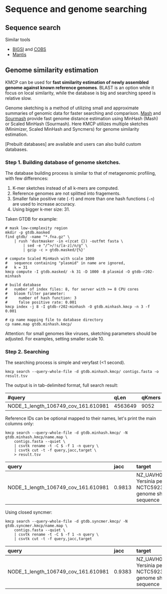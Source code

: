 # Sequence and genome searching


## Sequence search

Similar tools

- [BIGSI](https://github.com/Phelimb/BIGSI) and [COBS](https://github.com/bingmann/cobs)
- [Mantis](https://github.com/splatlab/mantis)


## Genome similarity estimation

KMCP can be used for **fast similarity estimation of newly assembled genome against known reference genomes**.
BLAST is an option while it focus on local similarity,
while the database is big and searching speed is relative slow.

Genome sketching is a method of utilizing small and approximate summaries of
genomic data for faster searching and comparison.
[Mash](https://github.com/marbl/Mash) and [Sourmash](https://github.com/sourmash-bio/sourmash)
provide fast genome distance estimation using MinHash (Mash) or Scaled MinHash (Sourmash).
Here KMCP utilizes multiple sketches (Minimizer, Scaled MinHash and Syncmers) for
genome similarity estimation.

[Prebuilt databases] are available and users can also build custom databases.

### Step 1. Building database of genome sketches.

The database building process is similar to that of metagenomic profiling,
with few differences:

1. K-mer sketches instead of all k-mers are computed.
2. Reference genomes are not splitted into fragements.
3. Smaller false positive rate (`-f`) and more than one hash functions (`-n`) are used to increase accuracy.
4. Using bigger k-mer size: 31.

Taken GTDB for example:

    # mask low-complexity region
    mkdir -p gtdb.masked
    find gtdb/ -name "*.fna.gz" \
        | rush 'dustmasker -in <(zcat {}) -outfmt fasta \
            | sed -e "/^>/!s/[a-z]/n/g" \
            | gzip -c > gtdb.masked/{%}'
    
    # compute Scaled MinHash with scale 1000
    #   sequence containing "plasmid" in name are ignored,
    #   k = 31
    kmcp compute -I gtdb.masked/ -k 31 -D 1000 -B plasmid -O gtdb-r202-minhash

    # build database
    #   number of index files: 8, for server with >= 8 CPU cores
    #   bloom filter parameter:
    #     number of hash function: 3
    #     false positive rate: 0.001
    kmcp index -j 8 -I gtdb-r202-minhash -O gtdb.minhash.kmcp -n 3 -f 0.001
    
    # cp name mapping file to database directory
    cp name.map gtdb.minhash.kmcp/

Attention: for small genomes like viruses, sketching parameters should be adjusted. 
For examples, setting smaller scale 10.
    
### Step 2. Searching

The searching process is simple and veryfast (<1 second).

    kmcp search --query-whole-file -d gtdb.minhash.kmcp/ contigs.fasta -o result.tsv

The output is in tab-delimited format, full search result:

|#query                             |qLen   |qKmers|FPR         |hits|target         |fragIdx|frags|tLen   |kSize|mKmers|qCov  |tCov  |jacc  |queryIdx|
|:----------------------------------|:------|:-----|:-----------|:---|:--------------|:------|:----|:------|:----|:-----|:-----|:-----|:-----|:-------|
|NODE_1_length_106749_cov_161.610981|4563649|9052  |0.000000e+00|1   |GCF_900460465.1|0      |1    |4777134|31   |8942  |0.9878|0.9933|0.9813|0       |

Reference IDs can be optional mapped to their names, let's print the main columns only:

    kmcp search --query-whole-file -d gtdb.minhash.kmcp/ -N gtdb.minhash.kmcp/name.map \
        contigs.fasta --quiet \
        | csvtk rename -t -C $ -f 1 -n query \
        | csvtk cut -t -f query,jacc,target \
        > result.tsv
    
|query                              |jacc  |target                                                                          |
|:----------------------------------|:-----|:-------------------------------------------------------------------------------|
|NODE_1_length_106749_cov_161.610981|0.9813|NZ_UAVH01000012.1 Yersinia pestis strain NCTC5923, whole genome shotgun sequence|

Using closed syncmer:

    kmcp search --query-whole-file -d gtdb.syncmer.kmcp/ -N gtdb.syncmer.kmcp/name.map \
        contigs.fasta --quiet \
        | csvtk rename -t -C $ -f 1 -n query \
        | csvtk cut -t -f query,jacc,target
        
|query                              |jacc  |target                                                                          |
|:----------------------------------|:-----|:-------------------------------------------------------------------------------|
|NODE_1_length_106749_cov_161.610981|0.9383|NZ_UAVH01000012.1 Yersinia pestis strain NCTC5923, whole genome shotgun sequence|
